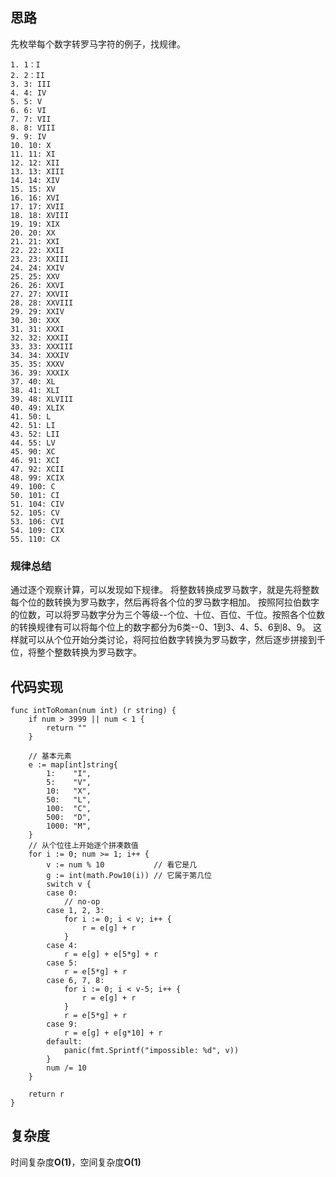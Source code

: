 ## 思路
先枚举每个数字转罗马字符的例子，找规律。
```
1. 1：I
2. 2：II
3. 3: III
4. 4: IV
5. 5: V
6. 6: VI
7. 7: VII
8. 8: VIII
9. 9: IV
10. 10: X
11. 11: XI
12. 12: XII
13. 13: XIII
14. 14: XIV
15. 15: XV
16. 16: XVI
17. 17: XVII
18. 18: XVIII
19. 19: XIX
20. 20: XX
21. 21: XXI
22. 22: XXII
23. 23: XXIII
24. 24: XXIV
25. 25: XXV
26. 26: XXVI
27. 27: XXVII
28. 28: XXVIII
29. 29: XXIV
30. 30: XXX
31. 31: XXXI
32. 32: XXXII
33. 33: XXXIII
34. 34: XXXIV
35. 35: XXXV
36. 39: XXXIX
37. 40: XL
38. 41: XLI
39. 48: XLVIII
40. 49: XLIX
41. 50: L
42. 51: LI
43. 52: LII
44. 55: LV
45. 90: XC
46. 91: XCI
47. 92: XCII
48. 99: XCIX
49. 100: C
50. 101: CI
51. 104: CIV
52. 105: CV
53. 106: CVI
54. 109: CIX
55. 110: CX
```


### 规律总结
通过逐个观察计算，可以发现如下规律。
将整数转换成罗马数字，就是先将整数每个位的数转换为罗马数字，然后再将各个位的罗马数字相加。
按照阿拉伯数字的位数，可以将罗马数字分为三个等级--个位、十位、百位、千位。按照各个位数的转换规律有可以将每个位上的数字都分为6类--0、1到3、4、5、6到8、9。 这样就可以从个位开始分类讨论，将阿拉伯数字转换为罗马数字，然后逐步拼接到千位，将整个整数转换为罗马数字。

## 代码实现
```golang
func intToRoman(num int) (r string) {
	if num > 3999 || num < 1 {
		return ""
	}

	// 基本元素
	e := map[int]string{
		1:    "I",
		5:    "V",
		10:   "X",
		50:   "L",
		100:  "C",
		500:  "D",
		1000: "M",
	}
	// 从个位往上开始逐个拼凑数值
	for i := 0; num >= 1; i++ {
		v := num % 10           // 看它是几
		g := int(math.Pow10(i)) // 它属于第几位
		switch v {
		case 0:
			// no-op
		case 1, 2, 3:
			for i := 0; i < v; i++ {
				r = e[g] + r
			}
		case 4:
			r = e[g] + e[5*g] + r
		case 5:
			r = e[5*g] + r
		case 6, 7, 8:
			for i := 0; i < v-5; i++ {
				r = e[g] + r
			}
			r = e[5*g] + r
		case 9:
			r = e[g] + e[g*10] + r
		default:
			panic(fmt.Sprintf("impossible: %d", v))
		}
		num /= 10
	}

	return r
}
```

## 复杂度
时间复杂度**O(1)**，空间复杂度**O(1)**